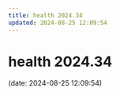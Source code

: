 ```yaml
---
title: health 2024.34
updated: 2024-08-25 12:09:54
---
```


# health 2024.34

(date: 2024-08-25 12:09:54)

